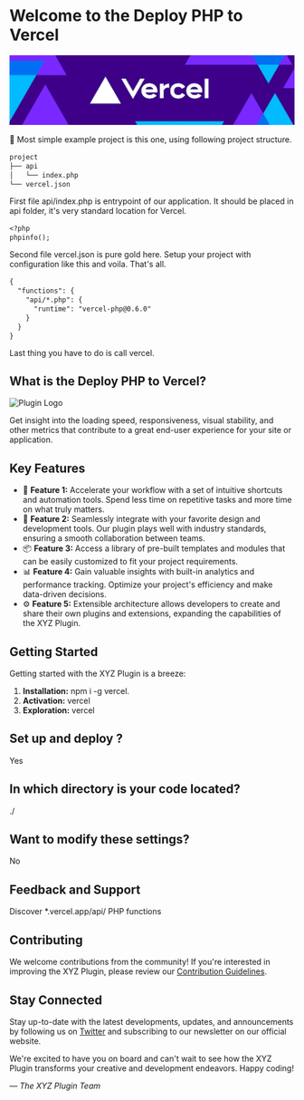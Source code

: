 # Welcome to the Deploy PHP to Vercel

![Plugin Logo](plugin_logo.png)

👋 Most simple example project is this one, using following project structure.
```
project
├── api
│   └── index.php
└── vercel.json
```
First file api/index.php is entrypoint of our application. It should be placed in api folder, it's very standard location for Vercel.
```
<?php
phpinfo();
```
Second file vercel.json is pure gold here. Setup your project with configuration like this and voila. That's all.
```
{
  "functions": {
    "api/*.php": {
      "runtime": "vercel-php@0.6.0"
    }
  }
}
```
Last thing you have to do is call vercel.


## What is the Deploy PHP to Vercel?

![Plugin Logo](plugin_seo.png)

Get insight into the loading speed, responsiveness, visual stability, and other metrics that contribute to a great end-user experience for your site or application.

## Key Features

- 🚀 **Feature 1:** Accelerate your workflow with a set of intuitive shortcuts and automation tools. Spend less time on repetitive tasks and more time on what truly matters.
- 🎨 **Feature 2:** Seamlessly integrate with your favorite design and development tools. Our plugin plays well with industry standards, ensuring a smooth collaboration between teams.
- 📦 **Feature 3:** Access a library of pre-built templates and modules that can be easily customized to fit your project requirements.
- 📊 **Feature 4:** Gain valuable insights with built-in analytics and performance tracking. Optimize your project's efficiency and make data-driven decisions.
- ⚙️ **Feature 5:** Extensible architecture allows developers to create and share their own plugins and extensions, expanding the capabilities of the XYZ Plugin.

## Getting Started

Getting started with the XYZ Plugin is a breeze:

1. **Installation:** npm i -g vercel.
2. **Activation:** vercel
3. **Exploration:** vercel

## Set up and deploy ?

Yes

## In which directory is your code located?

./

## Want to modify these settings?

No

## Feedback and Support

Discover *.vercel.app/api/ PHP functions

## Contributing

We welcome contributions from the community! If you're interested in improving the XYZ Plugin, please review our [Contribution Guidelines](contributing.md).

## Stay Connected

Stay up-to-date with the latest developments, updates, and announcements by following us on [Twitter](https://twitter.com/xyzplugin) and subscribing to our newsletter on our official website.

We're excited to have you on board and can't wait to see how the XYZ Plugin transforms your creative and development endeavors. Happy coding!

*— The XYZ Plugin Team*
